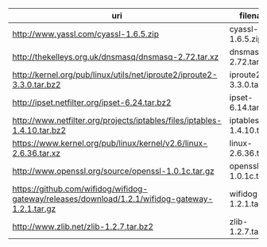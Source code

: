 uri | filename | md5sum
----|----------|-------
http://www.yassl.com/cyassl-1.6.5.zip | cyassl-1.6.5.zip | 98c2c6350acf1d089756a1de9ccb9903
http://thekelleys.org.uk/dnsmasq/dnsmasq-2.72.tar.xz | dnsmasq-2.72.tar.xz | 0256e0a71e27c8d8a5c89a0d18f3cfe2
http://kernel.org/pub/linux/utils/net/iproute2/iproute2-3.3.0.tar.bz2 | iproute2-3.3.0.tar.bz2 | 308e7145218dd552c2766fe527e239e1
http://ipset.netfilter.org/ipset-6.24.tar.bz2 | ipset-6.14.tar.bz2 | 70f2d4c054592236dcda285855a4ee58
http://www.netfilter.org/projects/iptables/files/iptables-1.4.10.tar.bz2 | iptables-1.4.10.tar.bz2 | f382fe693f0b59d87bd47bea65eca198
https://www.kernel.org/pub/linux/kernel/v2.6/linux-2.6.36.tar.xz | linux-2.6.36.tar.xz | a59fae4bd5e2245715a3b9ecfe56d6f6
http://www.openssl.org/source/openssl-1.0.1c.tar.gz | openssl-1.0.1c.tar.gz | ae412727c8c15b67880aef7bd2999b2e
https://github.com/wifidog/wifidog-gateway/releases/download/1.2.1/wifidog-gateway-1.2.1.tar.gz | wifidog-1.2.1.tar.gz | 3c9c35968f154b1c9224245a5d708d5f
http://www.zlib.net/zlib-1.2.7.tar.bz2 | zlib-1.2.7.tar.bz2 | 2ab442d169156f34c379c968f3f482dd
